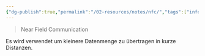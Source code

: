```yaml
---
{"dg-publish":true,"permalink":"/02-resources/notes/nfc/","tags":["informatik/netzwerk/wireless"],"noteIcon":"","updated":"2025-10-29T12:59:08.688+01:00"}
---
```


> Near Field Communication

Es wird verwendet um kleinere Datenmenge zu übertragen in kurze Distanzen. 